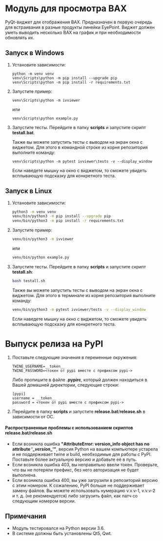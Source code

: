 # Модуль для просмотра ВАХ

PyQt-виджет для отображения ВАХ. Предназначен в первую очередь для встраивания в разные продукты линейки EyePoint. Виджет должен уметь выводить несколько ВАХ на график и при необходимости обновлять их.

## Запуск в Windows

1. Установите зависимости:

   ```batch
   python -m venv venv
   venv\Scripts\python -m pip install --upgrade pip
   venv\Scripts\python -m pip install -r requirements.txt
   ```

2. Запустите пример:

   ```batch
   venv\Scripts\python -m ivviewer
   ```

   или

   ```batch
   venv\Scripts\python example.py
   ```

3. Запустите тесты. Перейдите в папку **scripts** и запустите скрипт **testall.bat**.

   Также вы можете запустить тесты с выводом на экран окна с виджетом. Для этого в командной строке из корня репозитория выполните команду:
   
   ```batch
   venv\Scripts\python -m pytest ivviewer\tests -v --display_window
   ```
   
   Если наведете мышку на окно с виджетом, то сможете увидеть всплывающую подсказку для конкретного теста.

## Запуск в Linux

1. Установите зависимости:

   ```bash
   python3 -m venv venv
   venv/bin/python3 -m pip install --upgrade pip
   venv/bin/python3 -m pip install -r requirements.txt
   ```

2. Запустите пример:

   ```bash
   venv/bin/python3 -m ivviewer
   ```

   или

   ```bash
   venv/bin/python example.py
   ```

3. Запустите тесты. Перейдите в папку **scripts** и запустите скрипт **testall.sh**:

   ```bash
   bash testall.sh
   ```
   
   Также вы можете запустить тесты с выводом на экран окна с виджетом. Для этого в терминале из корня репозитория выполните команду:
   
   ```bash
   venv/bin/python3 -m pytest ivviewer/tests -v --display_window
   ```
   
   Если наведете мышку на окно с виджетом, то сможете увидеть всплывающую подсказку для конкретного теста.

# Выпуск релиза на PyPI

1. Поставьте следующие значения в переменные окружения:

   ```
   TWINE_USERNAME=__token__
   TWINE_PASSWORD=<токен от pypi вместе с префиксом pypi->
   ```
   
   Либо пропишите в файле **.pypirc**, который должен находиться в Вашей домашней директории, следующие строки:
   
   ```
   [pypi]
   username = __token__
   password = <токен от pypi вместе с префиксом pypi->
   ```
2. Перейдите в папку **scripts** и запустите **release.bat**/**release.sh** в зависимости от ОС.

#### Распространенные проблемы с использованием скриптов release.bat/release.sh

- Если возникла ошибка **"AttributeError: version_info object has no attribute '\__version__'"**, версия Python на вашем компьютере устарела и не поддерживает twine и build, необходимые для работы с PyPI. Поставьте более актуальную версию и добавьте её в путь.
- Если возникла ошибка 403, вы неправильно ввели токен. Проверьте, что вы не потеряли префикс, без него авторизация не будет выполнена.
- Если возникла ошибка 400, вы уже загрузили в репозиторий версию с этим номером. К сожалению, PyPI больше не поддерживает замену файлов. Вы можете использовать нумерацию v.v.v-1, v.v.v-2 и т. д. (не рекомендуется) либо загрузить файл, как патч со следующим номером версии.


## Примечания

- Модуль тестировался на Python версии 3.6.
- В системе должны быть установлены Qt5, Qwt.
